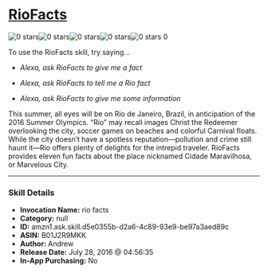 # [RioFacts](http://alexa.amazon.com/#skills/amzn1.ask.skill.d5e0355b-d2a6-4c89-93e9-be97a3aed89c)
![0 stars](../../images/ic_star_border_black_18dp_1x.png)![0 stars](../../images/ic_star_border_black_18dp_1x.png)![0 stars](../../images/ic_star_border_black_18dp_1x.png)![0 stars](../../images/ic_star_border_black_18dp_1x.png)![0 stars](../../images/ic_star_border_black_18dp_1x.png) 0

To use the RioFacts skill, try saying...

* *Alexa, ask RioFacts to give me a fact*

* *Alexa, ask RioFacts to tell me a Rio fact*

* *Alexa, ask RioFacts to give me some information*

This summer, all eyes will be on Rio de Janeiro, Brazil, in anticipation of the 2016 Summer Olympics. “Rio” may recall images Christ the Redeemer overlooking the city, soccer games on beaches and colorful Carnival floats. While the city doesn’t have a spotless reputation—pollution and crime still haunt it—Rio offers plenty of delights for the intrepid traveler. RioFacts provides eleven fun facts about the place nicknamed Cidade Maravilhosa, or Marvelous City.

***

### Skill Details

* **Invocation Name:** rio facts
* **Category:** null
* **ID:** amzn1.ask.skill.d5e0355b-d2a6-4c89-93e9-be97a3aed89c
* **ASIN:** B01J2R9MKK
* **Author:** Andrew
* **Release Date:** July 28, 2016 @ 04:56:35
* **In-App Purchasing:** No
